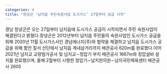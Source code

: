 ```yaml
---
categories: d
title: "창녕군 ‘남지읍 주민숙원사업 도시가스’ 27일부터 공급 시작"
---
```

경남 창녕군은 오는 27일부터 남지읍에 도시가스 공급이 시작되면서 주민 숙원사업이 해결된다고 밝혔다.창녕군은 2012년부터 남지읍 주민들의 숙원사업인 도시가스 공급을 위해 2020년 11월 도시가스사인 경남에너지(주)와 협약을 체결하고 남지읍 도시가스 공급을 위해 함안 칠서 산단에서 남지읍 계내삼거리까지 배관공사 620m를 완료했다.이어 2021년 남지교 교량첨가공사 및 남지교&sim;정압기 부지 배관공사 1667m와 정압설비 설치를 완료했으며, 올해 2월부터 시행한 정압기&sim;남지한의원&sim;남지국민체육센터 배관공사 2605